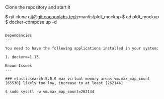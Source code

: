 Clone the repository and start it

$ git clone git@git.cocoonlabs.tech:mantis/pldt_mockup
$ cd pldt_mockup
$ docker-compose up -d
```

Dependencies
---

You need to have the following applications installed in your system:

1. docker>=1.13

Known Issues
---

### elasticsearch:5.0.0 max virtual memory areas vm.max_map_count [65530] likely too low, increase to at least [262144]

$ sudo sysctl -w vm.max_map_count=262144